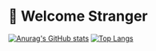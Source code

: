 # :vulcan_salute: Welcome Stranger

[![Anurag's GitHub stats](https://github-readme-stats.vercel.app/api?username=R-drg&theme=radical)](https://r-drg.github.io/)
[![Top Langs](https://github-readme-stats.vercel.app/api/top-langs/?username=R-drg&theme=radical&layout=compact)](https://r-drg.github.io/)

